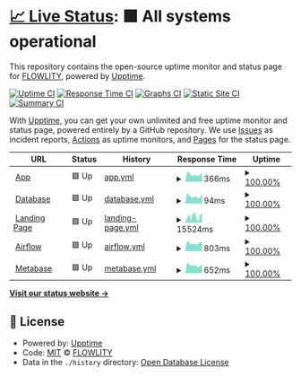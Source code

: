 # [📈 Live Status](https://status.flowlity.com): <!--live status--> **🟩 All systems operational**

This repository contains the open-source uptime monitor and status page for [FLOWLITY](https://status.flowlity.com), powered by [Upptime](https://github.com/upptime/upptime).

[![Uptime CI](https://github.com/flowlity/upptime/workflows/Uptime%20CI/badge.svg)](https://github.com/flowlity/upptime/actions?query=workflow%3A%22Uptime+CI%22)
[![Response Time CI](https://github.com/flowlity/upptime/workflows/Response%20Time%20CI/badge.svg)](https://github.com/flowlity/upptime/actions?query=workflow%3A%22Response+Time+CI%22)
[![Graphs CI](https://github.com/flowlity/upptime/workflows/Graphs%20CI/badge.svg)](https://github.com/flowlity/upptime/actions?query=workflow%3A%22Graphs+CI%22)
[![Static Site CI](https://github.com/flowlity/upptime/workflows/Static%20Site%20CI/badge.svg)](https://github.com/flowlity/upptime/actions?query=workflow%3A%22Static+Site+CI%22)
[![Summary CI](https://github.com/flowlity/upptime/workflows/Summary%20CI/badge.svg)](https://github.com/flowlity/upptime/actions?query=workflow%3A%22Summary+CI%22)

With [Upptime](https://upptime.js.org), you can get your own unlimited and free uptime monitor and status page, powered entirely by a GitHub repository. We use [Issues](https://github.com/flowlity/upptime/issues) as incident reports, [Actions](https://github.com/flowlity/upptime/actions) as uptime monitors, and [Pages](https://status.flowlity.com) for the status page.

<!--start: status pages-->
<!-- This summary is generated by Upptime (https://github.com/upptime/upptime) -->
<!-- Do not edit this manually, your changes will be overwritten -->
<!-- prettier-ignore -->
| URL | Status | History | Response Time | Uptime |
| --- | ------ | ------- | ------------- | ------ |
| <img alt="" src="https://icons.duckduckgo.com/ip3/app.flowlity.com.ico" height="13"> [App](https://app.flowlity.com) | 🟩 Up | [app.yml](https://github.com/flowlity/upptime/commits/HEAD/history/app.yml) | <details><summary><img alt="Response time graph" src="./graphs/app/response-time-week.png" height="20"> 366ms</summary><br><a href="https://status.flowlity.com/history/app"><img alt="Response time 436" src="https://img.shields.io/endpoint?url=https%3A%2F%2Fraw.githubusercontent.com%2Fflowlity%2Fupptime%2FHEAD%2Fapi%2Fapp%2Fresponse-time.json"></a><br><a href="https://status.flowlity.com/history/app"><img alt="24-hour response time 354" src="https://img.shields.io/endpoint?url=https%3A%2F%2Fraw.githubusercontent.com%2Fflowlity%2Fupptime%2FHEAD%2Fapi%2Fapp%2Fresponse-time-day.json"></a><br><a href="https://status.flowlity.com/history/app"><img alt="7-day response time 366" src="https://img.shields.io/endpoint?url=https%3A%2F%2Fraw.githubusercontent.com%2Fflowlity%2Fupptime%2FHEAD%2Fapi%2Fapp%2Fresponse-time-week.json"></a><br><a href="https://status.flowlity.com/history/app"><img alt="30-day response time 385" src="https://img.shields.io/endpoint?url=https%3A%2F%2Fraw.githubusercontent.com%2Fflowlity%2Fupptime%2FHEAD%2Fapi%2Fapp%2Fresponse-time-month.json"></a><br><a href="https://status.flowlity.com/history/app"><img alt="1-year response time 434" src="https://img.shields.io/endpoint?url=https%3A%2F%2Fraw.githubusercontent.com%2Fflowlity%2Fupptime%2FHEAD%2Fapi%2Fapp%2Fresponse-time-year.json"></a></details> | <details><summary><a href="https://status.flowlity.com/history/app">100.00%</a></summary><a href="https://status.flowlity.com/history/app"><img alt="All-time uptime 99.89%" src="https://img.shields.io/endpoint?url=https%3A%2F%2Fraw.githubusercontent.com%2Fflowlity%2Fupptime%2FHEAD%2Fapi%2Fapp%2Fuptime.json"></a><br><a href="https://status.flowlity.com/history/app"><img alt="24-hour uptime 100.00%" src="https://img.shields.io/endpoint?url=https%3A%2F%2Fraw.githubusercontent.com%2Fflowlity%2Fupptime%2FHEAD%2Fapi%2Fapp%2Fuptime-day.json"></a><br><a href="https://status.flowlity.com/history/app"><img alt="7-day uptime 100.00%" src="https://img.shields.io/endpoint?url=https%3A%2F%2Fraw.githubusercontent.com%2Fflowlity%2Fupptime%2FHEAD%2Fapi%2Fapp%2Fuptime-week.json"></a><br><a href="https://status.flowlity.com/history/app"><img alt="30-day uptime 100.00%" src="https://img.shields.io/endpoint?url=https%3A%2F%2Fraw.githubusercontent.com%2Fflowlity%2Fupptime%2FHEAD%2Fapi%2Fapp%2Fuptime-month.json"></a><br><a href="https://status.flowlity.com/history/app"><img alt="1-year uptime 99.94%" src="https://img.shields.io/endpoint?url=https%3A%2F%2Fraw.githubusercontent.com%2Fflowlity%2Fupptime%2FHEAD%2Fapi%2Fapp%2Fuptime-year.json"></a></details>
| <img alt="" src="https://icons.duckduckgo.com/ip3/null.ico" height="13"> [Database](psql-flexible.postgres.database.azure.com) | 🟩 Up | [database.yml](https://github.com/flowlity/upptime/commits/HEAD/history/database.yml) | <details><summary><img alt="Response time graph" src="./graphs/database/response-time-week.png" height="20"> 94ms</summary><br><a href="https://status.flowlity.com/history/database"><img alt="Response time 104" src="https://img.shields.io/endpoint?url=https%3A%2F%2Fraw.githubusercontent.com%2Fflowlity%2Fupptime%2FHEAD%2Fapi%2Fdatabase%2Fresponse-time.json"></a><br><a href="https://status.flowlity.com/history/database"><img alt="24-hour response time 81" src="https://img.shields.io/endpoint?url=https%3A%2F%2Fraw.githubusercontent.com%2Fflowlity%2Fupptime%2FHEAD%2Fapi%2Fdatabase%2Fresponse-time-day.json"></a><br><a href="https://status.flowlity.com/history/database"><img alt="7-day response time 94" src="https://img.shields.io/endpoint?url=https%3A%2F%2Fraw.githubusercontent.com%2Fflowlity%2Fupptime%2FHEAD%2Fapi%2Fdatabase%2Fresponse-time-week.json"></a><br><a href="https://status.flowlity.com/history/database"><img alt="30-day response time 100" src="https://img.shields.io/endpoint?url=https%3A%2F%2Fraw.githubusercontent.com%2Fflowlity%2Fupptime%2FHEAD%2Fapi%2Fdatabase%2Fresponse-time-month.json"></a><br><a href="https://status.flowlity.com/history/database"><img alt="1-year response time 104" src="https://img.shields.io/endpoint?url=https%3A%2F%2Fraw.githubusercontent.com%2Fflowlity%2Fupptime%2FHEAD%2Fapi%2Fdatabase%2Fresponse-time-year.json"></a></details> | <details><summary><a href="https://status.flowlity.com/history/database">100.00%</a></summary><a href="https://status.flowlity.com/history/database"><img alt="All-time uptime 100.00%" src="https://img.shields.io/endpoint?url=https%3A%2F%2Fraw.githubusercontent.com%2Fflowlity%2Fupptime%2FHEAD%2Fapi%2Fdatabase%2Fuptime.json"></a><br><a href="https://status.flowlity.com/history/database"><img alt="24-hour uptime 100.00%" src="https://img.shields.io/endpoint?url=https%3A%2F%2Fraw.githubusercontent.com%2Fflowlity%2Fupptime%2FHEAD%2Fapi%2Fdatabase%2Fuptime-day.json"></a><br><a href="https://status.flowlity.com/history/database"><img alt="7-day uptime 100.00%" src="https://img.shields.io/endpoint?url=https%3A%2F%2Fraw.githubusercontent.com%2Fflowlity%2Fupptime%2FHEAD%2Fapi%2Fdatabase%2Fuptime-week.json"></a><br><a href="https://status.flowlity.com/history/database"><img alt="30-day uptime 100.00%" src="https://img.shields.io/endpoint?url=https%3A%2F%2Fraw.githubusercontent.com%2Fflowlity%2Fupptime%2FHEAD%2Fapi%2Fdatabase%2Fuptime-month.json"></a><br><a href="https://status.flowlity.com/history/database"><img alt="1-year uptime 100.00%" src="https://img.shields.io/endpoint?url=https%3A%2F%2Fraw.githubusercontent.com%2Fflowlity%2Fupptime%2FHEAD%2Fapi%2Fdatabase%2Fuptime-year.json"></a></details>
| <img alt="" src="https://icons.duckduckgo.com/ip3/flowlity.com.ico" height="13"> [Landing Page](https://flowlity.com) | 🟩 Up | [landing-page.yml](https://github.com/flowlity/upptime/commits/HEAD/history/landing-page.yml) | <details><summary><img alt="Response time graph" src="./graphs/landing-page/response-time-week.png" height="20"> 15524ms</summary><br><a href="https://status.flowlity.com/history/landing-page"><img alt="Response time 3470" src="https://img.shields.io/endpoint?url=https%3A%2F%2Fraw.githubusercontent.com%2Fflowlity%2Fupptime%2FHEAD%2Fapi%2Flanding-page%2Fresponse-time.json"></a><br><a href="https://status.flowlity.com/history/landing-page"><img alt="24-hour response time 7304" src="https://img.shields.io/endpoint?url=https%3A%2F%2Fraw.githubusercontent.com%2Fflowlity%2Fupptime%2FHEAD%2Fapi%2Flanding-page%2Fresponse-time-day.json"></a><br><a href="https://status.flowlity.com/history/landing-page"><img alt="7-day response time 15524" src="https://img.shields.io/endpoint?url=https%3A%2F%2Fraw.githubusercontent.com%2Fflowlity%2Fupptime%2FHEAD%2Fapi%2Flanding-page%2Fresponse-time-week.json"></a><br><a href="https://status.flowlity.com/history/landing-page"><img alt="30-day response time 11074" src="https://img.shields.io/endpoint?url=https%3A%2F%2Fraw.githubusercontent.com%2Fflowlity%2Fupptime%2FHEAD%2Fapi%2Flanding-page%2Fresponse-time-month.json"></a><br><a href="https://status.flowlity.com/history/landing-page"><img alt="1-year response time 3878" src="https://img.shields.io/endpoint?url=https%3A%2F%2Fraw.githubusercontent.com%2Fflowlity%2Fupptime%2FHEAD%2Fapi%2Flanding-page%2Fresponse-time-year.json"></a></details> | <details><summary><a href="https://status.flowlity.com/history/landing-page">100.00%</a></summary><a href="https://status.flowlity.com/history/landing-page"><img alt="All-time uptime 99.92%" src="https://img.shields.io/endpoint?url=https%3A%2F%2Fraw.githubusercontent.com%2Fflowlity%2Fupptime%2FHEAD%2Fapi%2Flanding-page%2Fuptime.json"></a><br><a href="https://status.flowlity.com/history/landing-page"><img alt="24-hour uptime 100.00%" src="https://img.shields.io/endpoint?url=https%3A%2F%2Fraw.githubusercontent.com%2Fflowlity%2Fupptime%2FHEAD%2Fapi%2Flanding-page%2Fuptime-day.json"></a><br><a href="https://status.flowlity.com/history/landing-page"><img alt="7-day uptime 100.00%" src="https://img.shields.io/endpoint?url=https%3A%2F%2Fraw.githubusercontent.com%2Fflowlity%2Fupptime%2FHEAD%2Fapi%2Flanding-page%2Fuptime-week.json"></a><br><a href="https://status.flowlity.com/history/landing-page"><img alt="30-day uptime 99.92%" src="https://img.shields.io/endpoint?url=https%3A%2F%2Fraw.githubusercontent.com%2Fflowlity%2Fupptime%2FHEAD%2Fapi%2Flanding-page%2Fuptime-month.json"></a><br><a href="https://status.flowlity.com/history/landing-page"><img alt="1-year uptime 99.91%" src="https://img.shields.io/endpoint?url=https%3A%2F%2Fraw.githubusercontent.com%2Fflowlity%2Fupptime%2FHEAD%2Fapi%2Flanding-page%2Fuptime-year.json"></a></details>
| <img alt="" src="https://icons.duckduckgo.com/ip3/airflow.flowlity.com.ico" height="13"> [Airflow](https://airflow.flowlity.com) | 🟩 Up | [airflow.yml](https://github.com/flowlity/upptime/commits/HEAD/history/airflow.yml) | <details><summary><img alt="Response time graph" src="./graphs/airflow/response-time-week.png" height="20"> 803ms</summary><br><a href="https://status.flowlity.com/history/airflow"><img alt="Response time 841" src="https://img.shields.io/endpoint?url=https%3A%2F%2Fraw.githubusercontent.com%2Fflowlity%2Fupptime%2FHEAD%2Fapi%2Fairflow%2Fresponse-time.json"></a><br><a href="https://status.flowlity.com/history/airflow"><img alt="24-hour response time 699" src="https://img.shields.io/endpoint?url=https%3A%2F%2Fraw.githubusercontent.com%2Fflowlity%2Fupptime%2FHEAD%2Fapi%2Fairflow%2Fresponse-time-day.json"></a><br><a href="https://status.flowlity.com/history/airflow"><img alt="7-day response time 803" src="https://img.shields.io/endpoint?url=https%3A%2F%2Fraw.githubusercontent.com%2Fflowlity%2Fupptime%2FHEAD%2Fapi%2Fairflow%2Fresponse-time-week.json"></a><br><a href="https://status.flowlity.com/history/airflow"><img alt="30-day response time 951" src="https://img.shields.io/endpoint?url=https%3A%2F%2Fraw.githubusercontent.com%2Fflowlity%2Fupptime%2FHEAD%2Fapi%2Fairflow%2Fresponse-time-month.json"></a><br><a href="https://status.flowlity.com/history/airflow"><img alt="1-year response time 836" src="https://img.shields.io/endpoint?url=https%3A%2F%2Fraw.githubusercontent.com%2Fflowlity%2Fupptime%2FHEAD%2Fapi%2Fairflow%2Fresponse-time-year.json"></a></details> | <details><summary><a href="https://status.flowlity.com/history/airflow">100.00%</a></summary><a href="https://status.flowlity.com/history/airflow"><img alt="All-time uptime 99.87%" src="https://img.shields.io/endpoint?url=https%3A%2F%2Fraw.githubusercontent.com%2Fflowlity%2Fupptime%2FHEAD%2Fapi%2Fairflow%2Fuptime.json"></a><br><a href="https://status.flowlity.com/history/airflow"><img alt="24-hour uptime 100.00%" src="https://img.shields.io/endpoint?url=https%3A%2F%2Fraw.githubusercontent.com%2Fflowlity%2Fupptime%2FHEAD%2Fapi%2Fairflow%2Fuptime-day.json"></a><br><a href="https://status.flowlity.com/history/airflow"><img alt="7-day uptime 100.00%" src="https://img.shields.io/endpoint?url=https%3A%2F%2Fraw.githubusercontent.com%2Fflowlity%2Fupptime%2FHEAD%2Fapi%2Fairflow%2Fuptime-week.json"></a><br><a href="https://status.flowlity.com/history/airflow"><img alt="30-day uptime 100.00%" src="https://img.shields.io/endpoint?url=https%3A%2F%2Fraw.githubusercontent.com%2Fflowlity%2Fupptime%2FHEAD%2Fapi%2Fairflow%2Fuptime-month.json"></a><br><a href="https://status.flowlity.com/history/airflow"><img alt="1-year uptime 99.91%" src="https://img.shields.io/endpoint?url=https%3A%2F%2Fraw.githubusercontent.com%2Fflowlity%2Fupptime%2FHEAD%2Fapi%2Fairflow%2Fuptime-year.json"></a></details>
| <img alt="" src="https://icons.duckduckgo.com/ip3/metabase.flowlity.com.ico" height="13"> [Metabase](https://metabase.flowlity.com) | 🟩 Up | [metabase.yml](https://github.com/flowlity/upptime/commits/HEAD/history/metabase.yml) | <details><summary><img alt="Response time graph" src="./graphs/metabase/response-time-week.png" height="20"> 652ms</summary><br><a href="https://status.flowlity.com/history/metabase"><img alt="Response time 676" src="https://img.shields.io/endpoint?url=https%3A%2F%2Fraw.githubusercontent.com%2Fflowlity%2Fupptime%2FHEAD%2Fapi%2Fmetabase%2Fresponse-time.json"></a><br><a href="https://status.flowlity.com/history/metabase"><img alt="24-hour response time 610" src="https://img.shields.io/endpoint?url=https%3A%2F%2Fraw.githubusercontent.com%2Fflowlity%2Fupptime%2FHEAD%2Fapi%2Fmetabase%2Fresponse-time-day.json"></a><br><a href="https://status.flowlity.com/history/metabase"><img alt="7-day response time 652" src="https://img.shields.io/endpoint?url=https%3A%2F%2Fraw.githubusercontent.com%2Fflowlity%2Fupptime%2FHEAD%2Fapi%2Fmetabase%2Fresponse-time-week.json"></a><br><a href="https://status.flowlity.com/history/metabase"><img alt="30-day response time 677" src="https://img.shields.io/endpoint?url=https%3A%2F%2Fraw.githubusercontent.com%2Fflowlity%2Fupptime%2FHEAD%2Fapi%2Fmetabase%2Fresponse-time-month.json"></a><br><a href="https://status.flowlity.com/history/metabase"><img alt="1-year response time 678" src="https://img.shields.io/endpoint?url=https%3A%2F%2Fraw.githubusercontent.com%2Fflowlity%2Fupptime%2FHEAD%2Fapi%2Fmetabase%2Fresponse-time-year.json"></a></details> | <details><summary><a href="https://status.flowlity.com/history/metabase">100.00%</a></summary><a href="https://status.flowlity.com/history/metabase"><img alt="All-time uptime 98.72%" src="https://img.shields.io/endpoint?url=https%3A%2F%2Fraw.githubusercontent.com%2Fflowlity%2Fupptime%2FHEAD%2Fapi%2Fmetabase%2Fuptime.json"></a><br><a href="https://status.flowlity.com/history/metabase"><img alt="24-hour uptime 100.00%" src="https://img.shields.io/endpoint?url=https%3A%2F%2Fraw.githubusercontent.com%2Fflowlity%2Fupptime%2FHEAD%2Fapi%2Fmetabase%2Fuptime-day.json"></a><br><a href="https://status.flowlity.com/history/metabase"><img alt="7-day uptime 100.00%" src="https://img.shields.io/endpoint?url=https%3A%2F%2Fraw.githubusercontent.com%2Fflowlity%2Fupptime%2FHEAD%2Fapi%2Fmetabase%2Fuptime-week.json"></a><br><a href="https://status.flowlity.com/history/metabase"><img alt="30-day uptime 100.00%" src="https://img.shields.io/endpoint?url=https%3A%2F%2Fraw.githubusercontent.com%2Fflowlity%2Fupptime%2FHEAD%2Fapi%2Fmetabase%2Fuptime-month.json"></a><br><a href="https://status.flowlity.com/history/metabase"><img alt="1-year uptime 99.94%" src="https://img.shields.io/endpoint?url=https%3A%2F%2Fraw.githubusercontent.com%2Fflowlity%2Fupptime%2FHEAD%2Fapi%2Fmetabase%2Fuptime-year.json"></a></details>

<!--end: status pages-->

[**Visit our status website →**](https://status.flowlity.com)

## 📄 License

- Powered by: [Upptime](https://github.com/upptime/upptime)
- Code: [MIT](./LICENSE) © [FLOWLITY](https://status.flowlity.com)
- Data in the `./history` directory: [Open Database License](https://opendatacommons.org/licenses/odbl/1-0/)
